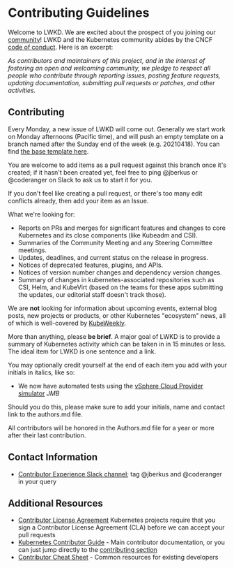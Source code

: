 # Contributing Guidelines

Welcome to LWKD. We are excited about the prospect of you joining our [community](https://git.k8s.io/community)! LWKD and the Kubernetes community abides by the CNCF [code of conduct](code-of-conduct.md). Here is an excerpt:

_As contributors and maintainers of this project, and in the interest of fostering an open and welcoming community, we pledge to respect all people who contribute through reporting issues, posting feature requests, updating documentation, submitting pull requests or patches, and other activities._

## Contributing

Every Monday, a new issue of LWKD will come out.  Generally we start work on Monday afternoons (Pacific time), and will push an empty template on a branch named after the Sunday end of the week (e.g. 20210418).  You can find [the base template here](https://github.com/lwkd/lwkd.github.io/blob/main/template.md).

You are welcome to add items as a pull request against this branch once it's created; if it hasn't been created yet, feel free to ping @jberkus or @coderanger on Slack to ask us to start it for you.

If you don't feel like creating a pull request, or there's too many edit conflicts already, then add your item as an Issue.

What we're looking for:

* Reports on PRs and merges for significant features and changes to core Kubernetes and its close components (like Kubeadm and CSI).
* Summaries of the Community Meeting and any Steering Committee meetings.
* Updates, deadlines, and current status on the release in progress.
* Notices of deprecated features, plugins, and APIs.
* Notices of version number changes and dependency version changes.
* Summary of changes in kubernetes-associated repositories such as CSI, Helm, and KubeVirt (based on the teams for these apps submitting the updates, our editorial staff doesn't track those).

We are **not** looking for information about upcoming events, external blog posts, new projects or products, or other Kubernetes "ecosystem" news, all of which is well-covered by [KubeWeekly](http://kubeweekly.io/).

More than anything, please **be brief**.  A major goal of LWKD is to provide a summary of Kubernetes activity which can be taken in in 15 minutes or less.  The ideal item for LWKD is one sentence and a link.

You may optionally credit yourself at the end of each item you add with your initials in italics, like so:

* We now have automated tests using the [vSphere Cloud Provider simulator](https://github.com/kubernetes/kubernetes/pull/55918) *JMB*

Should you do this, please make sure to add your initials, name and contact link to the authors.md file.

All contributors will be honored in the Authors.md file for a year or more after their last contribution.

## Contact Information

- [Contributor Experience Slack channel](https://kubernetes.slack.com/messages/sig-contribex); tag @jberkus and @coderanger in your query

## Additional Resources

- [Contributor License Agreement](https://git.k8s.io/community/CLA.md) Kubernetes projects require that you sign a Contributor License Agreement (CLA) before we can accept your pull requests
- [Kubernetes Contributor Guide](https://git.k8s.io/community/contributors/guide) - Main contributor documentation, or you can just jump directly to the [contributing section](https://git.k8s.io/community/contributors/guide#contributing)
- [Contributor Cheat Sheet](https://git.k8s.io/community/contributors/guide/contributor-cheatsheet) - Common resources for existing developers
